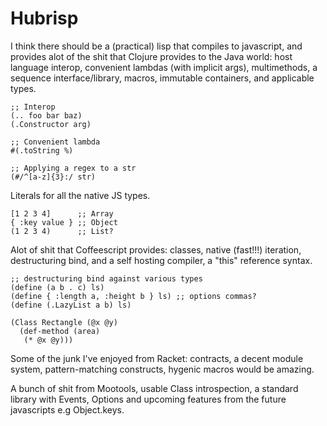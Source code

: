 Hubrisp
=====

I think there should be a (practical) lisp that compiles to javascript,
and provides alot of the shit that Clojure provides to the Java world:
host language interop, convenient lambdas (with implicit args), multimethods,
a sequence interface/library, macros, immutable containers, and applicable types.

    ;; Interop
    (.. foo bar baz)
    (.Constructor arg)

    ;; Convenient lambda
    #(.toString %)

    ;; Applying a regex to a str
    (#/^[a-z]{3}:/ str)

Literals for all the native JS types.

    [1 2 3 4]      ;; Array
    { :key value } ;; Object
    (1 2 3 4)      ;; List?

Alot of shit that Coffeescript provides: classes, native (fast!!!) iteration,
destructuring bind, and a self hosting compiler, a "this" reference syntax.

    ;; destructuring bind against various types
    (define (a b . c) ls)
    (define { :length a, :height b } ls) ;; options commas?
    (define (.LazyList a b) ls)

    (Class Rectangle (@x @y)
      (def-method (area)
       (* @x @y)))

Some of the junk I've enjoyed from Racket: contracts, a decent module system,
pattern-matching constructs, hygenic macros would be amazing.

A bunch of shit from Mootools, usable Class introspection, a standard library with Events, Options and upcoming features from the future javascripts e.g Object.keys.



